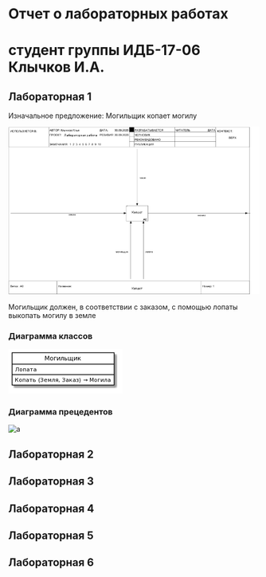 # Отчет о лабораторных работах
# студент группы ИДБ-17-06 Клычков И.А.
## Лабораторная 1

Изначальное предложение: Могильщик копает могилу

![a](https://github.com/WonderTruffle/Klychkov.github.io/blob/master/LAB_1/01_A0.png)

Могильщик должен, в соответствии с заказом, с помощью лопаты выкопать могилу в земле

### Диаграмма классов

![a](https://github.com/WonderTruffle/Klychkov.github.io/blob/master/LAB_1/UML%20class.png)

### Диаграмма прецедентов

![a]()

## Лабораторная 2
## Лабораторная 3
## Лабораторная 4
## Лабораторная 5
## Лабораторная 6
